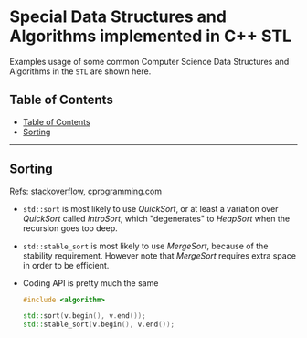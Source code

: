 <!-- omit in toc -->
# Special Data Structures and Algorithms implemented in C++ STL

Examples usage of some common Computer Science Data Structures and Algorithms in the `STL` are shown here.

## Table of Contents

- [Table of Contents](#table-of-contents)
- [Sorting](#sorting)

-------

## Sorting

Refs: [stackoverflow](https://stackoverflow.com/q/5038895/11397588), [cprogramming.com](https://www.cprogramming.com/tutorial/computersciencetheory/sortcomp.html)

- `std::sort` is most likely to use *QuickSort*, or at least a variation over *QuickSort* called *IntroSort*, which "degenerates" to *HeapSort* when the recursion goes too deep.
- `std::stable_sort` is most likely to use *MergeSort*, because of the stability requirement. However note that *MergeSort* requires extra space in order to be efficient.
- Coding API is pretty much the same

    ```cpp
    #include <algorithm>

    std::sort(v.begin(), v.end());
    std::stable_sort(v.begin(), v.end());
    ```
